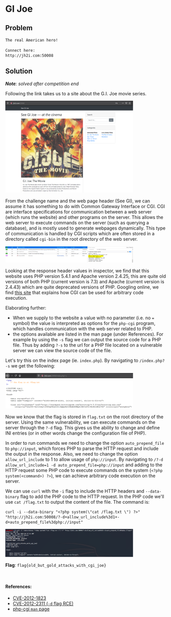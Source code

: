 # GI Joe

## Problem

```
The real American hero!

Connect here:
http://jh2i.com:50008
```

## Solution

***Note**: solved after competition end*

Following the link takes us to a site about the G.I. Joe movie series. 

<img src= "images/gijoe1.PNG" width = "400">

From the challenge name and the web page header (See GI), we can assume it has something to do with Common Gateway Interface or CGI. 
CGI are interface specifications for communication between a web server (which runs the website) and other programs on the server. 
This allows the web server to execute commands on the server (such as querying a database), and is mostly used to generate 
webpages dynamically. This type of communication is handled by CGI scripts which are often stored in a directory called 
`cgi-bin` in the root directory of the web server.

<img src= "images/gijoe2.PNG" width = "400">

Looking at the response header values in inspector, we find that this website uses PHP version 5.4.1 and Apache version 2.4.25, this are quite old versions of both PHP (current version is 7.3) and Apache (current version is 2.4.43)
which are quite deprecated versions of PHP. Googling online, we find [this site](https://cve.mitre.org/cgi-bin/cvename.cgi?name=cve-2012-1823)
that explains how CGI can be used for arbitrary code execution.

Elaborating further:
* When we supply to the website a value with no parameter (i.e. no `=` symbol) the value is interpreted as options 
for the `php-cgi` program, which handles communication with the web server related to PHP.
* the options available are listed in the man page (under References). For example by using the `-s` flag we can output the 
source code for a PHP file. Thus by adding `?-s` to the url for a PHP file located on a vulnerable server we can view the 
source code of the file.

Let's try this on the index page (ie. `index.php`). By navigating to `/index.php?-s` we get the following:

<img src= "images/gijoe3.PNG" width = "400">

Now we know that the flag is stored in `flag.txt` on the root directory of the server. Using the same vulnerability, we
can execute commands on the server through the `?-d` flag. This gives us the ability to change and define INI entries (or 
in other words change the configuration file of PHP). 

In order to run commands we need to change the option `auto_prepend_file` to `php://input`, which forces PHP to parse the 
HTTP request and include the output in the response. Also, we need to change the option `allow_url_include` to 1 to allow 
usage of `php://input`. By navigating to `/?-d allow_url_include=1 -d auto_prepend_file=php://input` and adding to the HTTP 
request some PHP code to execute commands on the system (`<?php system(<command>) ?>`), we can achieve arbitrary code execution 
on the server.

We can use `curl` with the `-i` flag to include the HTTP headers and `--data-binary` flag to add the PHP code to the HTTP request.
In the PHP code we'll use `cat /flag.txt` to output the content of the file. The command is:
```
curl -i --data-binary "<?php system(\"cat /flag.txt \") ?>" "http://jh2i.com:50008/?-d+allow_url_include%3d1+-d+auto_prepend_file%3dphp://input"
```

<img src= "images/gijoe_flag.PNG" width = "400">



**Flag**: `flag{old_but_gold_attacks_with_cgi_joe}`

&nbsp;

#### References:
* [CVE-2012-1823](https://pentesterlab.com/exercises/cve-2012-1823/course)
* [CVE-2012-2311 (`-d` flag RCE)](https://cve.mitre.org/cgi-bin/cvename.cgi?name=cve-2012-2311)
* [php-cgi `man` page](https://www.systutorials.com/docs/linux/man/1-php-cgi/)